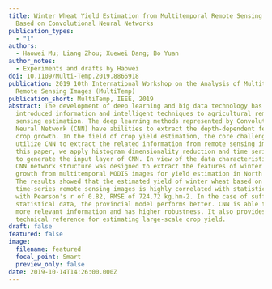 ```yaml
---
title: Winter Wheat Yield Estimation from Multitemporal Remote Sensing Images
  Based on Convolutional Neural Networks
publication_types:
  - "1"
authors:
  - Haowei Mu; Liang Zhou; Xuewei Dang; Bo Yuan
author_notes:
  - Experiments and drafts by Haowei
doi: 10.1109/Multi-Temp.2019.8866918
publication: 2019 10th International Workshop on the Analysis of Multitemporal
  Remote Sensing Images (MultiTemp)
publication_short: MultiTemp, IEEE, 2019
abstract: The development of deep learning and big data technology has
  introduced information and intelligent techniques to agricultural remote
  sensing estimation. The deep learning methods represented by Convolutional
  Neural Network (CNN) have abilities to extract the depth-dependent features of
  crop growth. In the field of crop yield estimation, the core challenge is to
  utilize CNN to extract the related information from remote sensing images. In
  this paper, we apply histogram dimensionality reduction and time series fusion
  to generate the input layer of CNN. In view of the data characteristics, the
  CNN network structure was designed to extract the features of winter wheat
  growth from multitemporal MODIS images for yield estimation in North China.
  The results showed that the estimated yield of winter wheat based on
  time-series remote sensing images is highly correlated with statistical data,
  with Pearson's r of 0.82, RMSE of 724.72 kg.hm-2. In the case of sufficient
  statistical data, the provincial model performs better. CNN is able to mine
  more relevant information and has higher robustness. It also provides a
  technical reference for estimating large-scale crop yield.
draft: false
featured: false
image:
  filename: featured
  focal_point: Smart
  preview_only: false
date: 2019-10-14T14:26:00.000Z
---
```

